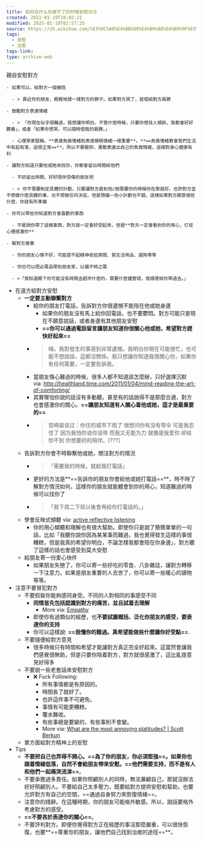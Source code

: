 ```yaml
---
title: 如何在什么也做不了的时候安慰对方
created: 2022-01-19T10:02:21
modified: 2025-01-19T02:57:25
source: https://zh.wikihow.com/%E5%9C%A8%E4%BB%80%E4%B9%88%E4%B9%9F%E5%81%9A%E4%B8%8D%E4%BA%86%E7%9A%84%E6%97%B6%E5%80%99%E5%AE%89%E6%85%B0%E5%AF%B9%E6%96%B9
tags:
  - 安慰
  - 治愈
tags-link: 
type: archive-web
---
```


親自安慰對方

    - 如果可以，給對方一個擁抱

      - > 靠近你的朋友，輕輕地揉一揉對方的脖子。如果對方哭了，就借給對方肩膀

    - 鼓勵對方表達情緒

      - > 「你現在似乎很難過，我想讓你明白，不管什麼時候，只要你想找人傾訴，我都會好好聽着」，或者「如果你想哭，可以隨時借我的肩膀。」

      - 心理學家堅稱，**表達負面情緒和表達積極情緒一樣重要**。**==負面情緒教會我們生活中有起有落，這很正常==**。所以不要壓抑，勇敢表達出自己的負面情緒，這樣對身心健康有利

    - 讓對方知道只要他或她來找你，你都會留出時間給他們

      - 不妨留出時間，好好陪伴受傷的朋友吧

      - > 你不需要制定具體的計劃，只要讓對方直到他/她需要你的時候你在那就好。也許對方並不想做什麼具體的事，也不想做任何決定。但是預備一些小計劃也不錯，這樣如果對方願意做些什麼，你就有所準備

    - 你可以帶些你知道對方會喜歡的東西

      - 不是說你帶了這樣東西，對方就一定會好受起來，但是**對方一定會看到你的用心，打從心裡感激你**

    - 幫對方做事

      - 你的朋友心情不好，可能提不起精神收拾房間、買生活用品、遛狗等等

      - 你也可以把必需品帶到朋友家，以備不時之需

      - >「我知道眼下你可能沒有時間去超市什麼的，需要什麼儘管說，我順便給你帶過去。」

  - 在遠方給對方安慰
    - **一定要主動聯繫對方**
      - 給你的朋友打電話，告訴對方你很遺憾不能陪在他或她身邊
        - 如果你的朋友沒有馬上給你回電話，也不要鬱悶。對方可能只是現在不願意說話，或者身邊有其他朋友安慰
        - **==你可以通過電話留言讓朋友知道你很關心他或她，希望對方趕快好起來==**
      - > 嗨，我對發生的事感到非常遺憾。我明白你現在可能很忙，也可能不想說話，這都沒關係。我只想讓你知道我很關心你，如果你有任何需要，一定要告訴我。
      - 當朋友傷心難過的時候，很多人都不知道該怎麼辦，只好選擇沉默 via: http://healthland.time.com/2011/01/04/mind-reading-the-art-of-comforting/
      - 其實哪怕你說的話沒有多動聽，甚至有的話說得不是那麼合適，對方也會感激你的關心。**==讓朋友知道有人關心着他或她，這才是最重要的==**
      - > 宫崎骏说过：你住的城市下雨了 很想问你有没有带伞 可是我忍住了 因为我怕你说你没带 而我又无能为力 就像是我爱你 却给你不到 你想要的的陪伴。[???]
    - 告訴對方你會不時聯繫他或她，關注對方的情況
      - > 「需要我的時候，就給我打電話」
      - 更好的方法是**==告訴你的朋友你會給他或她打電話==**，時不時了解對方情況如何，這樣你的朋友就能體會到你的用心，知道難過的時候可以找你了
      - > 「我下周二下班以後會再給你打電話的。」
    - 學會反映式傾聽 via: [active reflective listening](http://www.donghanh.org/main/online/active_reflective_listening.htm)
      - 你的用心傾聽和理解也有很大幫助。即使你只是說了簡簡單單的一句話，比如「我聽你說你因為某某事而難過，我也覺得發生這樣的事很糟糕，但是我真的希望你明白，不論怎樣我都會陪在你身邊」，對方聽了這樣的話也會感受到莫大安慰
    - 給朋友寄一份愛心快件
      - 如果朋友失戀了，你可以寄一些好吃的零食、八卦雜誌，讓對方轉移一下注意力。如果是朋友重要的人去世了，你可以寄一些暖心的讀物等等。
  - 注意不要冒犯對方
    - 不要假裝你能夠感同身受。不同的人對相同的事感受不同
      - **同情首先包括認識到對方的痛苦，並且試着去理解**
        - More via: [Empathy](http://eqi.org/empathy.htm)
      - 即使你有過類似的經歷，也**不要試圖概括、泛化你朋友的感受，要表達你的支持**
      - 你可以這樣說: **==我懂你的難過。真希望能做些什麼讓你好受點==**.
    - 不要隨便給對方意見
      - 很多時候只有時間和希望才能讓對方真正完全好起來。這當然會讓我們感覺很無助，但是只要你陪着對方，對方就很感激了，這比亂提意見好得多
    - 不要說一些老套話來安慰對方
      - ❌ Fuck Following:
        - 所有事情都是有原因的。
        - 時間長了就好了。
        - 也許這件事不可避免。
        - 事情有可能更糟糕。
        - 覆水難收。
        - 有些事總是要變的，有些事則不會變。
        - More via: [What are the most annoying platitudes? | Scott Berkun](https://scottberkun.com/2011/what-are-the-most-annoying-platitudes/)
    - 單方面給對方精神上的安慰
  - Tips
    - **不要把自己也弄得不開心。==為了你的朋友，你必須堅強==。如果你也跟着情緒低落，自然不會給朋友帶來安慰。==他們需要支持，而不是有人和他們一起痛哭流涕==**。
    - 不要承擔過多責任。如果你照顧別人的同時，無法兼顧自己，那就沒辦法好好照顧別人。不要給自己太多壓力，既要給對方提供安慰和幫助，也要允許對方有自己的空間，==通過自身努力來恢復情緒==。
    - 注意你的措辭。在這種時期，你的朋友可能格外敏感。所以，說話要格外考慮對方的感受。
    - **==不要吝於表達你的關心==**。
    - 不要評判對方。即便你覺得對方正在經歷的事沒那麼嚴重，可以很快恢復，也要**==尊重你的朋友，讓他們自己找到治癒的途徑==**。
